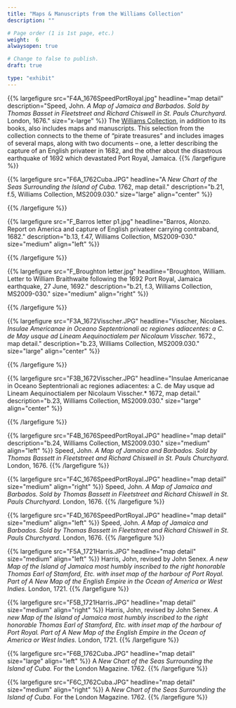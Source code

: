 ```yaml
---
title: "Maps & Manuscripts from the Williams Collection"
description: ""

# Page order (1 is 1st page, etc.)
weight:  6
alwaysopen: true

# Change to false to publish.
draft: true

type: "exhibit"
---
```


{{% largefigure src="F4A_1676SpeedPortRoyal.jpg"
                headline="map detail"
                description="Speed, John. *A Map of Jamaica and Barbados. Sold by Thomas Basset in Fleetstreet and Richard Chiswell in St. Pauls Churchyard.* London, 1676."
                size="x-large" %}}
The [Williams Collection](http://hdl.handle.net/2345/1022), in addition to its books, also includes maps and manuscripts. This selection from the collection connects to the theme of “pirate treasures” and includes images of several maps, along with two documents – one, a letter describing the capture of an English privateer in 1682, and the other about the disastrous earthquake of 1692 which devastated Port Royal, Jamaica.
{{% /largefigure %}}

{{% largefigure src="F6A_1762Cuba.JPG"
                headline="A *New Chart of the Seas Surrounding the Island of Cuba.* 1762, map detail."
                description="b.21, f.5, Williams Collection, MS2009.030." 
                size="large" align="center" %}}
      		
{{% /largefigure %}}

{{% largefigure src="F_Barros letter p1.jpg"
                headline="Barros, Alonzo. Report on America and capture of English privateer carrying contraband, 1682."
                description="b.13, f.47, Williams Collection, MS2009-030."				
                size="medium"
                align="left" %}}

{{% /largefigure %}}

{{% largefigure src="F_Broughton letter.jpg"
                headline="Broughton, William. Letter to William Braithwaite following the 1692 Port Royal, Jamaica earthquake, 27 June, 1692."
				description="b.21, f.3, Williams Collection, MS2009-030."
                size="medium"
                align="right" %}}

{{% /largefigure %}}

{{% largefigure src="F3A_1672Visscher.JPG"
                headline="Visscher, Nicolaes. *Insulae Americanae in Oceano Septentrionali ac regiones adiacentes: a C. de May usque ad Lineam Aequinoctialem  per Nicolaum Visscher.* 1672., map detail."
                description="b.23, Williams Collection, MS2009.030." 
                size="large" align="center" %}}
			
{{% /largefigure %}}

{{% largefigure src="F3B_1672Visscher.JPG"
                headline="Insulae Americanae in Oceano Septentrionali ac regiones adiacentes: a C. de May usque ad Lineam Aequinoctialem  per Nicolaum Visscher.* 1672, map detail."
                description="b.23, Williams Collection, MS2009.030." 
                size="large" align="center" %}}
			
{{% /largefigure %}}

{{% largefigure src="F4B_1676SpeedPortRoyal.JPG"
                headline="map detail"
				description="b.24, Williams Collection, MS2009.030."
                size="medium"
                align="left" %}}
Speed, John. *A Map of Jamaica and Barbados. Sold by Thomas Bassett in Fleetstreet and Richard Chiswell in St. Pauls Churchyard.* London, 1676. 
{{% /largefigure %}}

{{% largefigure src="F4C_1676SpeedPortRoyal.JPG"
                headline="map detail"
                size="medium"
                align="right" %}}
Speed, John. *A Map of Jamaica and Barbados. Sold by Thomas Bassett in Fleetstreet and Richard Chiswell in St. Pauls Churchyard.* London, 1676.
{{% /largefigure %}}

{{% largefigure src="F4D_1676SpeedPortRoyal.JPG"
                headline="map detail"
                size="medium"
                align="left" %}}
Speed, John. *A Map of Jamaica and Barbados. Sold by Thomas Bassett in Fleetstreet and Richard Chiswell in St. Pauls Churchyard.* London, 1676.
{{% /largefigure %}}

{{% largefigure src="F5A_1721Harris.JPG"
                headline="map detail"
                size="medium"
                align="left" %}}
Harris, John, revised by John Senex. *A new Map of the Island of Jamaica most humbly inscribed to the right honorable Thomas Earl of Stamford, Etc. with inset map of the harbour of Port Royal. Part of A New Map of the English Empire in the Ocean of America or West Indies.* London, 1721.
{{% /largefigure %}}

{{% largefigure src="F5B_1721Harris.JPG"
                headline="map detail"
                size="medium"
                align="right" %}}
Harris, John, revised by John Senex. *A new Map of the Island of Jamaica most humbly inscribed to the right honorable Thomas Earl of Stamford, Etc. with inset map of the harbour of Port Royal. Part of A New Map of the English Empire in the Ocean of America or West Indies.* London, 1721.
{{% /largefigure %}}

{{% largefigure src="F6B_1762Cuba.JPG"
                headline="map detail"
                size="large"
                align="left" %}}
A *New Chart of the Seas Surrounding the Island of Cuba.* For the London Magazine. 1762.
{{% /largefigure %}}

{{% largefigure src="F6C_1762Cuba.JPG"
                headline="map detail"
                size="medium"
                align="right" %}}
A *New Chart of the Seas Surrounding the Island of Cuba.* For the London Magazine. 1762.
{{% /largefigure %}}
